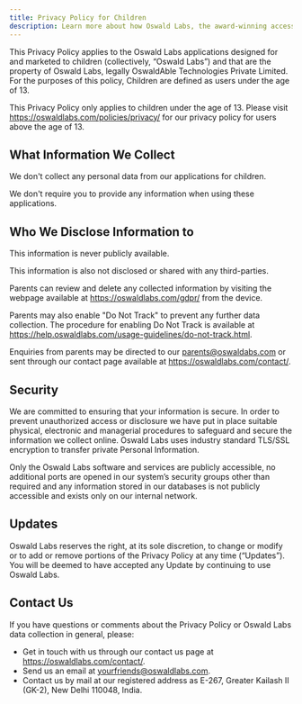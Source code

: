 ```yaml
---
title: Privacy Policy for Children
description: Learn more about how Oswald Labs, the award-winning accessibility technology company, and its apps protect children's rights.
---
```


This Privacy Policy applies to the Oswald Labs applications designed for and marketed to children (collectively, “Oswald Labs”) and that are the property of Oswald Labs, legally OswaldAble Technologies Private Limited. For the purposes of this policy, Children are defined as users under the age of 13.

This Privacy Policy only applies to children under the age of 13. Please visit https://oswaldlabs.com/policies/privacy/ for our privacy policy for users above the age of 13.

## What Information We Collect

We don't collect any personal data from our applications for children.

We don't require you to provide any information when using these applications.

## Who We Disclose Information to

This information is never publicly available.

This information is also not disclosed or shared with any third-parties.

Parents can review and delete any collected information by visiting the webpage available at https://oswaldlabs.com/gdpr/ from the device.

Parents may also enable "Do Not Track" to prevent any further data collection. The procedure for enabling Do Not Track is available at https://help.oswaldlabs.com/usage-guidelines/do-not-track.html.

Enquiries from parents may be directed to our parents@oswaldabs.com or sent through our contact page available at https://oswaldlabs.com/contact/.

## Security

We are committed to ensuring that your information is secure. In order to prevent unauthorized access or disclosure we have put in place suitable physical, electronic and managerial procedures to safeguard and secure the information we collect online. Oswald Labs uses industry standard TLS/SSL encryption to transfer private Personal Information.

Only the Oswald Labs software and services are publicly accessible, no additional ports are opened in our system’s security groups other than required and any information stored in our databases is not publicly accessible and exists only on our internal network.


## Updates

Oswald Labs reserves the right, at its sole discretion, to change or modify or to add or remove portions of the Privacy Policy at any time (“Updates”). You will be deemed to have accepted any Update by continuing to use Oswald Labs.

## Contact Us

If you have questions or comments about the Privacy Policy or Oswald Labs data collection in general, please:

- Get in touch with us through our contact us page at https://oswaldlabs.com/contact/.
- Send us an email at yourfriends@oswaldlabs.com.
- Contact us by mail at our registered address as E-267, Greater Kailash II (GK-2), New Delhi 110048, India.

